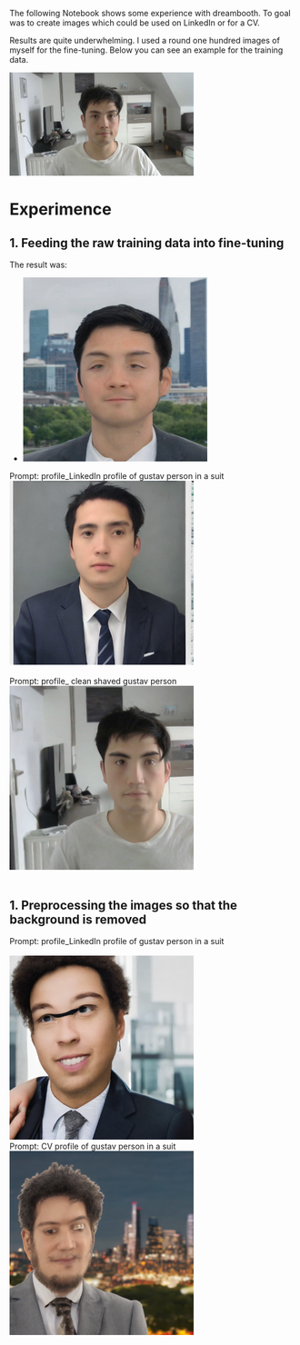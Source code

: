 The following Notebook shows some experience with dreambooth. To goal was to create images which could be used on LinkedIn or for a CV.

Results are quite underwhelming.
I used a round one hundred images of myself for the fine-tuning. Below you can see an example for the training data.<br>

<img src="training_image.jpg" width="324">

# Experimence 

## 1. Feeding the raw training data into fine-tuning
The result was:
* <img src="traing_data_with_bg.png" width="324">
Prompt: profile_LinkedIn profile of gustav person in a suit <br>
<img src="2_profile_LinkedIn profile of gustav person in a suit.png" width="324"><br>
<br>
Prompt: profile_ clean shaved gustav person <br>
<img src="3_profile_ clean shaved gustav person.png" width="324"><br>
<br>
## 1. Preprocessing the images so that the background is removed
Prompt: profile_LinkedIn profile of gustav person in a suit <br>
<br><img src="traing_data with_no_bg_2.png" width="324"><br>
Prompt: CV profile of gustav person in a suit <br>
<img src="traing_data with_no_bg_1.png" width="324"><br>



